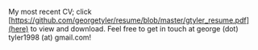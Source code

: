 My most recent CV; click [https://github.com/georgetyler/resume/blob/master/gtyler_resume.pdf](here) to view and download. Feel free to get in touch at george (dot) tyler1998 (at) gmail.com!
